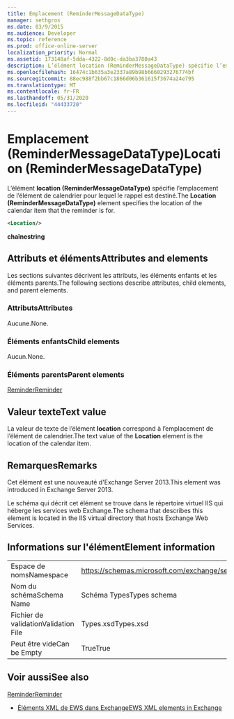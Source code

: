 ```yaml
---
title: Emplacement (ReminderMessageDataType)
manager: sethgros
ms.date: 03/9/2015
ms.audience: Developer
ms.topic: reference
ms.prod: office-online-server
localization_priority: Normal
ms.assetid: 173148af-5dda-4322-8d0c-da3ba3780a43
description: L’élément location (ReminderMessageDataType) spécifie l’emplacement de l’élément de calendrier pour lequel le rappel est destiné.
ms.openlocfilehash: 16474c1b635a3e2337a89b98b6660293276774bf
ms.sourcegitcommit: 88ec988f2bb67c1866d06b361615f3674a24e795
ms.translationtype: MT
ms.contentlocale: fr-FR
ms.lasthandoff: 05/31/2020
ms.locfileid: "44433720"
---
```

# <a name="location-remindermessagedatatype"></a><span data-ttu-id="bf3c9-103">Emplacement (ReminderMessageDataType)</span><span class="sxs-lookup"><span data-stu-id="bf3c9-103">Location (ReminderMessageDataType)</span></span>

<span data-ttu-id="bf3c9-104">L’élément **location (ReminderMessageDataType)** spécifie l’emplacement de l’élément de calendrier pour lequel le rappel est destiné.</span><span class="sxs-lookup"><span data-stu-id="bf3c9-104">The **Location (ReminderMessageDataType)** element specifies the location of the calendar item that the reminder is for.</span></span> 
  
```xml
<Location/>
```

 <span data-ttu-id="bf3c9-105">**chaîne**</span><span class="sxs-lookup"><span data-stu-id="bf3c9-105">**string**</span></span>
## <a name="attributes-and-elements"></a><span data-ttu-id="bf3c9-106">Attributs et éléments</span><span class="sxs-lookup"><span data-stu-id="bf3c9-106">Attributes and elements</span></span>

<span data-ttu-id="bf3c9-107">Les sections suivantes décrivent les attributs, les éléments enfants et les éléments parents.</span><span class="sxs-lookup"><span data-stu-id="bf3c9-107">The following sections describe attributes, child elements, and parent elements.</span></span>
  
### <a name="attributes"></a><span data-ttu-id="bf3c9-108">Attributs</span><span class="sxs-lookup"><span data-stu-id="bf3c9-108">Attributes</span></span>

<span data-ttu-id="bf3c9-109">Aucune.</span><span class="sxs-lookup"><span data-stu-id="bf3c9-109">None.</span></span>
  
### <a name="child-elements"></a><span data-ttu-id="bf3c9-110">Éléments enfants</span><span class="sxs-lookup"><span data-stu-id="bf3c9-110">Child elements</span></span>

<span data-ttu-id="bf3c9-111">Aucun.</span><span class="sxs-lookup"><span data-stu-id="bf3c9-111">None.</span></span>
  
### <a name="parent-elements"></a><span data-ttu-id="bf3c9-112">Éléments parents</span><span class="sxs-lookup"><span data-stu-id="bf3c9-112">Parent elements</span></span>

[<span data-ttu-id="bf3c9-113">Reminder</span><span class="sxs-lookup"><span data-stu-id="bf3c9-113">Reminder</span></span>](reminder.md)
  
## <a name="text-value"></a><span data-ttu-id="bf3c9-114">Valeur texte</span><span class="sxs-lookup"><span data-stu-id="bf3c9-114">Text value</span></span>

<span data-ttu-id="bf3c9-115">La valeur de texte de l’élément **location** correspond à l’emplacement de l’élément de calendrier.</span><span class="sxs-lookup"><span data-stu-id="bf3c9-115">The text value of the **Location** element is the location of the calendar item.</span></span> 
  
## <a name="remarks"></a><span data-ttu-id="bf3c9-116">Remarques</span><span class="sxs-lookup"><span data-stu-id="bf3c9-116">Remarks</span></span>

<span data-ttu-id="bf3c9-117">Cet élément est une nouveauté d'Exchange Server 2013.</span><span class="sxs-lookup"><span data-stu-id="bf3c9-117">This element was introduced in Exchange Server 2013.</span></span>
  
<span data-ttu-id="bf3c9-118">Le schéma qui décrit cet élément se trouve dans le répertoire virtuel IIS qui héberge les services web Exchange.</span><span class="sxs-lookup"><span data-stu-id="bf3c9-118">The schema that describes this element is located in the IIS virtual directory that hosts Exchange Web Services.</span></span>
  
## <a name="element-information"></a><span data-ttu-id="bf3c9-119">Informations sur l'élément</span><span class="sxs-lookup"><span data-stu-id="bf3c9-119">Element information</span></span>

|||
|:-----|:-----|
|<span data-ttu-id="bf3c9-120">Espace de noms</span><span class="sxs-lookup"><span data-stu-id="bf3c9-120">Namespace</span></span>  <br/> |https://schemas.microsoft.com/exchange/services/2006/types  <br/> |
|<span data-ttu-id="bf3c9-121">Nom du schéma</span><span class="sxs-lookup"><span data-stu-id="bf3c9-121">Schema Name</span></span>  <br/> |<span data-ttu-id="bf3c9-122">Schéma Types</span><span class="sxs-lookup"><span data-stu-id="bf3c9-122">Types schema</span></span>  <br/> |
|<span data-ttu-id="bf3c9-123">Fichier de validation</span><span class="sxs-lookup"><span data-stu-id="bf3c9-123">Validation File</span></span>  <br/> |<span data-ttu-id="bf3c9-124">Types.xsd</span><span class="sxs-lookup"><span data-stu-id="bf3c9-124">Types.xsd</span></span>  <br/> |
|<span data-ttu-id="bf3c9-125">Peut être vide</span><span class="sxs-lookup"><span data-stu-id="bf3c9-125">Can be Empty</span></span>  <br/> |<span data-ttu-id="bf3c9-126">True</span><span class="sxs-lookup"><span data-stu-id="bf3c9-126">True</span></span>  <br/> |
   
## <a name="see-also"></a><span data-ttu-id="bf3c9-127">Voir aussi</span><span class="sxs-lookup"><span data-stu-id="bf3c9-127">See also</span></span>



[<span data-ttu-id="bf3c9-128">Reminder</span><span class="sxs-lookup"><span data-stu-id="bf3c9-128">Reminder</span></span>](reminder.md)


- [<span data-ttu-id="bf3c9-129">Éléments XML de EWS dans Exchange</span><span class="sxs-lookup"><span data-stu-id="bf3c9-129">EWS XML elements in Exchange</span></span>](ews-xml-elements-in-exchange.md)

